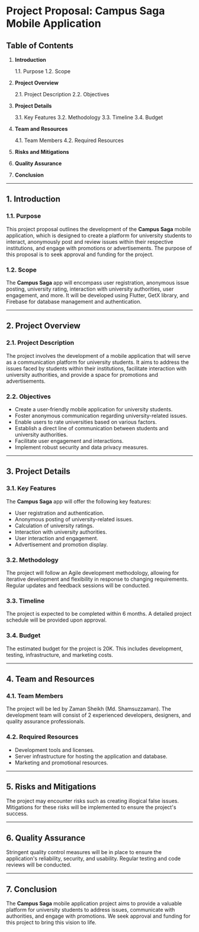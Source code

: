 # Project Proposal: Campus Saga Mobile Application

## Table of Contents

1. **Introduction**

    1.1. Purpose
    1.2. Scope

2. **Project Overview**

    2.1. Project Description
    2.2. Objectives

3. **Project Details**

    3.1. Key Features
    3.2. Methodology
    3.3. Timeline
    3.4. Budget

4. **Team and Resources**

    4.1. Team Members
    4.2. Required Resources

5. **Risks and Mitigations**
   
6. **Quality Assurance**
   
7. **Conclusion**

---

## 1. Introduction

### 1.1. Purpose

This project proposal outlines the development of the **Campus Saga** mobile application, which is designed to create a platform for university students to interact, anonymously post and review issues within their respective institutions, and engage with promotions or advertisements. The purpose of this proposal is to seek approval and funding for the project.

### 1.2. Scope

The **Campus Saga** app will encompass user registration, anonymous issue posting, university rating, interaction with university authorities, user engagement, and more. It will be developed using Flutter, GetX library, and Firebase for database management and authentication.

---

## 2. Project Overview

### 2.1. Project Description

The project involves the development of a mobile application that will serve as a communication platform for university students. It aims to address the issues faced by students within their institutions, facilitate interaction with university authorities, and provide a space for promotions and advertisements.

### 2.2. Objectives

- Create a user-friendly mobile application for university students.
- Foster anonymous communication regarding university-related issues.
- Enable users to rate universities based on various factors.
- Establish a direct line of communication between students and university authorities.
- Facilitate user engagement and interactions.
- Implement robust security and data privacy measures.

---

## 3. Project Details

### 3.1. Key Features

The **Campus Saga** app will offer the following key features:

- User registration and authentication.
- Anonymous posting of university-related issues.
- Calculation of university ratings.
- Interaction with university authorities.
- User interaction and engagement.
- Advertisement and promotion display.

### 3.2. Methodology

The project will follow an Agile development methodology, allowing for iterative development and flexibility in response to changing requirements. Regular updates and feedback sessions will be conducted.

### 3.3. Timeline

The project is expected to be completed within 6 months. A detailed project schedule will be provided upon approval.

### 3.4. Budget

The estimated budget for the project is 20K. This includes development, testing, infrastructure, and marketing costs.

---

## 4. Team and Resources

### 4.1. Team Members

The project will be led by Zaman Sheikh (Md. Shamsuzzaman). The development team will consist of 2 experienced developers, designers, and quality assurance professionals.

### 4.2. Required Resources

- Development tools and licenses.
- Server infrastructure for hosting the application and database.
- Marketing and promotional resources.

---

## 5. Risks and Mitigations

The project may encounter risks such as creating illogical false issues. Mitigations for these risks will be implemented to ensure the project's success.

---

## 6. Quality Assurance

Stringent quality control measures will be in place to ensure the application's reliability, security, and usability. Regular testing and code reviews will be conducted.

---

## 7. Conclusion

The **Campus Saga** mobile application project aims to provide a valuable platform for university students to address issues, communicate with authorities, and engage with promotions. We seek approval and funding for this project to bring this vision to life.
